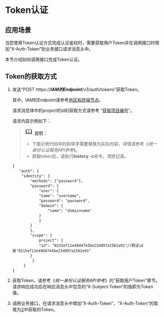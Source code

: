 # Token认证<a name="ZH-CN_TOPIC_0113511423"></a>

## 应用场景<a name="section5608799912249"></a>

当您使用Token认证方式完成认证鉴权时，需要获取用户Token并在调用接口时增加“X-Auth-Token”到业务接口请求消息头中。

本节介绍如何调用接口完成Token认证。

## Token的获取方式<a name="section3546598312249"></a>

1.  发送“POST https://_**IAM的Endpoint**_/v3/auth/tokens”获取Token。

    其中，IAM的Endpoint请参考[地区和终端节点](http://developer.huaweicloud.com/dev/endpoint)。

    请求消息体中的project的id的获取方式请参考 “[获取项目编号](获取项目编号.md)”。

    请求内容示例如下：

    >![](public_sys-resources/icon-note.gif) **说明：**   
    >-   下面示例代码中的斜体字需要替换为实际内容，详情请参考《_统一身份认证服务API参考_》。  
    >-   获取token后，请执行**history -c**命令，清除记录。  

    ```
    {	
       "auth": {
    	"identity": {
    	    "methods": ["password"],
    		"password": {
    		    "user": {
    			"name": "username",
    			"password": "password",
    			"domain": {
    			    "name": "domainname"
    			}
    		    } 
    		}
    	    },
            "scope": {
                project": {
    	        "id": "0215ef11e49d4743be23dd97a1561e91"//假设id是"0215ef11e49d4743be23dd97a1561e91"
    	    }		
             }	
         }
    }
    ```

2.  <a name="li2615608112249"></a>获取Token，请参考《_统一身份认证服务API参考_》的“获取用户Token”章节。请求响应成功后在响应消息头中包含的“X-Subject-Token”的值即为Token值。
3.  调用业务接口，在请求消息头中增加“X-Auth-Token”，“X-Auth-Token”的取值为[2](#li2615608112249)中获取的Token。

